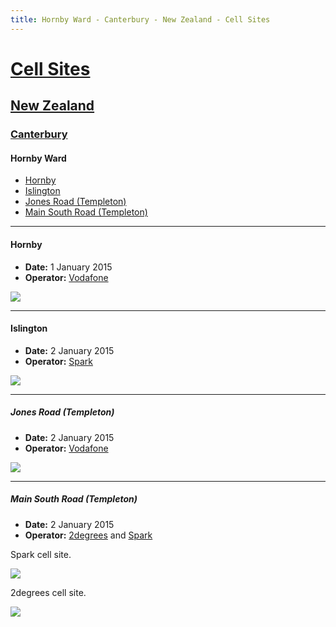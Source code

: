 ```yaml
---
title: Hornby Ward - Canterbury - New Zealand - Cell Sites
---
```


# [Cell Sites](../../)

## [New Zealand](../)

### [Canterbury](./)

#### Hornby Ward

* [Hornby](#hornby)
* [Islington](#islington)
* [Jones Road (Templeton)](#jones-road-templeton)
* [Main South Road (Templeton)](#main-south-road-templeton)

---

#### Hornby

* **Date:** 1 January 2015
* **Operator:** [Vodafone]

![](https://f001.backblazeb2.com/file/CellSites/NZ/CAN/20150101-164342.jpg)

---

#### Islington

* **Date:** 2 January 2015
* **Operator:** [Spark]

![](https://f001.backblazeb2.com/file/CellSites/NZ/CAN/20150102-131500.jpg)

---

##### Jones Road (Templeton)

* **Date:** 2 January 2015
* **Operator:** [Vodafone]

![](https://f001.backblazeb2.com/file/CellSites/NZ/CAN/20150102-131128.jpg)

---

##### Main South Road (Templeton)

* **Date:** 2 January 2015
* **Operator:** [2degrees] and [Spark]

Spark cell site.

![](https://f001.backblazeb2.com/file/CellSites/NZ/CAN/20150102-131239.jpg)

2degrees cell site.

![](https://f001.backblazeb2.com/file/CellSites/NZ/CAN/20150102-131242.jpg)

[2degrees]: https://en.wikipedia.org/wiki/2degrees
[Spark]: https://en.wikipedia.org/wiki/Spark_New_Zealand
[Vodafone]: https://en.wikipedia.org/wiki/Vodafone_New_Zealand
